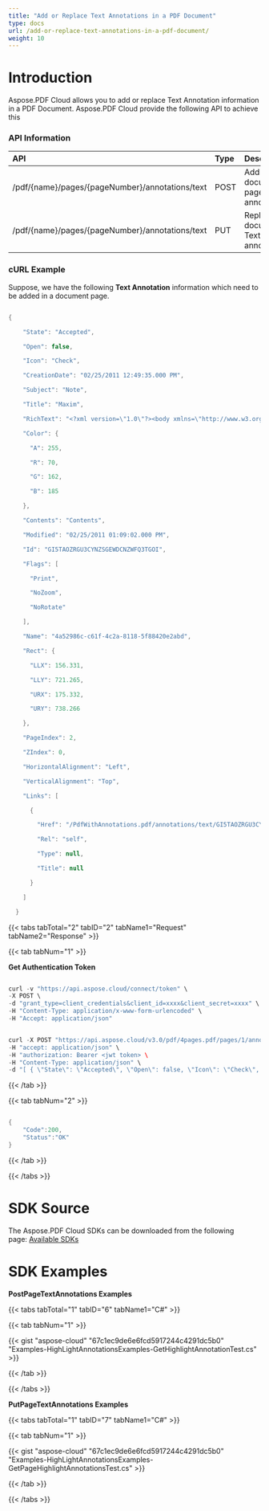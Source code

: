 ```yaml
---
title: "Add or Replace Text Annotations in a PDF Document"
type: docs
url: /add-or-replace-text-annotations-in-a-pdf-document/
weight: 10
---
```


# **Introduction**
Aspose.PDF Cloud allows you to add or replace Text Annotation information in a PDF Document. Aspose.PDF Cloud provide the following API to achieve this
### **API Information**

|**API**|**Type**|**Description**|**Swagger Link**|
| :- | :- | :- | :- |
|/pdf/{name}/pages/{pageNumber}/annotations/text|POST|Add document page text annotations.|[PostPageTextAnnotations](https://apireference.aspose.cloud/pdf/#/Annotations/PostPageTextAnnotations)|
|/pdf/{name}/pages/{pageNumber}/annotations/text|PUT|Replace document Text annotation|[PutTextAnnotation](https://apireference.aspose.cloud/pdf/#/Annotations/PutTextAnnotation)|
### **cURL Example**

Suppose, we have the following **Text Annotation** information which need to be added in a document page.

```java

{

    "State": "Accepted",

    "Open": false,

    "Icon": "Check",

    "CreationDate": "02/25/2011 12:49:35.000 PM",

    "Subject": "Note",

    "Title": "Maxim",

    "RichText": "<?xml version=\"1.0\"?><body xmlns=\"http://www.w3.org/1999/xhtml\" xmlns:xfa=\"http://www.xfa.org/schema/xfa-data/1.0/\" xfa:APIVersion=\"Acrobat:7.0.0\" xfa:spec=\"2.0.2\" ><p><span style=\"text-decoration:;font-size:10.0pt\">Contents</span></p></body>",

    "Color": {

      "A": 255,

      "R": 70,

      "G": 162,

      "B": 185

    },

    "Contents": "Contents",

    "Modified": "02/25/2011 01:09:02.000 PM",

    "Id": "GI5TAOZRGU3CYNZSGEWDCNZWFQ3TGOI",

    "Flags": [

      "Print",

      "NoZoom",

      "NoRotate"

    ],

    "Name": "4a52986c-c61f-4c2a-8118-5f88420e2abd",

    "Rect": {

      "LLX": 156.331,

      "LLY": 721.265,

      "URX": 175.332,

      "URY": 738.266

    },

    "PageIndex": 2,

    "ZIndex": 0,

    "HorizontalAlignment": "Left",

    "VerticalAlignment": "Top",

    "Links": [

      {

        "Href": "/PdfWithAnnotations.pdf/annotations/text/GI5TAOZRGU3CYNZSGEWDCNZWFQ3TGOI",

        "Rel": "self",

        "Type": null,

        "Title": null

      }

    ]

  }

```

{{< tabs tabTotal="2" tabID="2" tabName1="Request" tabName2="Response" >}}

{{< tab tabNum="1" >}}

**Get Authentication Token**

```java

curl -v "https://api.aspose.cloud/connect/token" \
-X POST \
-d "grant_type=client_credentials&client_id=xxxx&client_secret=xxxx" \
-H "Content-Type: application/x-www-form-urlencoded" \
-H "Accept: application/json"

```

```java

curl -X POST "https://api.aspose.cloud/v3.0/pdf/4pages.pdf/pages/1/annotations/text" \
-H "accept: application/json" \
-H "authorization: Bearer <jwt token> \
-H "Content-Type: application/json" \
-d "[ { \"State\": \"Accepted\", \"Open\": false, \"Icon\": \"Check\", \"CreationDate\": \"02/25/2011 12:49:35.000 PM\", \"Subject\": \"Note\", \"Title\": \"Maxim\", \"RichText\": \"<?xml version=\\\"1.0\\\"?><body xmlns=\\\"http://www.w3.org/1999/xhtml\\\" xmlns:xfa=\\\"http://www.xfa.org/schema/xfa-data/1.0/\\\" xfa:APIVersion=\\\"Acrobat:7.0.0\\\" xfa:spec=\\\"2.0.2\\\" ><p><span style=\\\"text-decoration:;font-size:10.0pt\\\">Contents</span></p></body>\", \"Color\": { \"A\": 255, \"R\": 70, \"G\": 162, \"B\": 185 }, \"Contents\": \"Contents\", \"Modified\": \"02/25/2011 01:09:02.000 PM\", \"Id\": \"GI5TAOZRGU3CYNZSGEWDCNZWFQ3TGOI\", \"Flags\": [ \"Print\", \"NoZoom\", \"NoRotate\" ], \"Name\": \"4a52986c-c61f-4c2a-8118-5f88420e2abd\", \"Rect\": { \"LLX\": 156.331, \"LLY\": 721.265, \"URX\": 175.332, \"URY\": 738.266 }, \"PageIndex\": 2, \"ZIndex\": 0, \"HorizontalAlignment\": \"Left\", \"VerticalAlignment\": \"Top\", \"Links\": [ { \"Href\": \"/PdfWithAnnotations.pdf/annotations/text/GI5TAOZRGU3CYNZSGEWDCNZWFQ3TGOI\", \"Rel\": \"self\", \"Type\": null, \"Title\": null } ] }]"

```

{{< /tab >}}

{{< tab tabNum="2" >}}

```java

{
	"Code":200,
   	"Status":"OK"
}

```

{{< /tab >}}

{{< /tabs >}}
# **SDK Source**
The Aspose.PDF Cloud SDKs can be downloaded from the following page: [Available SDKs](/pdf/available-sdks/)
# **SDK Examples**
**PostPageTextAnnotations Examples**

{{< tabs tabTotal="1" tabID="6" tabName1="C#" >}}

{{< tab tabNum="1" >}}

{{< gist "aspose-cloud" "67c1ec9de6e6fcd5917244c4291dc5b0" "Examples-HighLightAnnotationsExamples-GetHighlightAnnotationTest.cs" >}}

{{< /tab >}}

{{< /tabs >}}

**PutPageTextAnnotations Examples**

{{< tabs tabTotal="1" tabID="7" tabName1="C#" >}}

{{< tab tabNum="1" >}}

{{< gist "aspose-cloud" "67c1ec9de6e6fcd5917244c4291dc5b0" "Examples-HighLightAnnotationsExamples-GetPageHighlightAnnotationsTest.cs" >}}

{{< /tab >}}

{{< /tabs >}}




